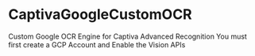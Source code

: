 # CaptivaGoogleCustomOCR
Custom Google OCR Engine for Captiva Advanced Recognition
You must first create a GCP Account and Enable the Vision APIs
